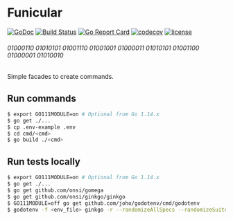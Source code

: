 # Funicular
[![GoDoc](https://godoc.org/github.com/buyco/funicular?status.svg)](http://godoc.org/github.com/buyco/funicular) [![Build Status](https://travis-ci.com/buyco/funicular.svg?branch=master)](https://travis-ci.com/buyco/funicular) [![Go Report Card](https://goreportcard.com/badge/github.com/buyco/funicular)](https://goreportcard.com/report/github.com/buyco/funicular) [![codecov](https://codecov.io/gh/buyco/funicular/branch/master/graph/badge.svg)](https://codecov.io/gh/buyco/funicular) [![license](https://img.shields.io/github/license/buyco/funicular.svg)](https://github.com/buyco/funicular/LICENSE)

###### 01000110 01010101 01001110 01001001 01000011 01010101 01001100 01000001 01010010

Simple facades to create commands.

## Run commands

```bash
$ export GO111MODULE=on # Optional from Go 1.14.x
$ go get ./...
$ cp .env-example .env
$ cd cmd/<cmd>
$ go build ./<cmd>
```

## Run tests locally

```bash
$ export GO111MODULE=on # Optional from Go 1.14.x
$ go get ./...
$ go get github.com/onsi/gomega
$ go get github.com/onsi/ginkgo/ginkgo
$ GO111MODULE=off go get github.com/joho/godotenv/cmd/godotenv
$ godotenv -f <env_file> ginkgo -r --randomizeAllSpecs --randomizeSuites --race --trace
```
